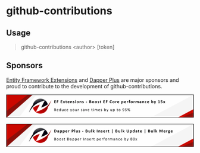 # github-contributions

## Usage

> github-contributions \<author> \[token]

## Sponsors

[Entity Framework Extensions](https://entityframework-extensions.net/?utm_source=khellang&utm_medium=github-contributions) and [Dapper Plus](https://dapper-plus.net/?utm_source=khellang&utm_medium=github-contributions) are major sponsors and proud to contribute to the development of github-contributions.

[![Entity Framework Extensions](https://raw.githubusercontent.com/khellang/khellang/refs/heads/master/.github/entity-framework-extensions-sponsor.png)](https://entityframework-extensions.net/bulk-insert?utm_source=khellang&utm_medium=github-contributions)

[![Dapper Plus](https://raw.githubusercontent.com/khellang/khellang/refs/heads/master/.github/dapper-plus-sponsor.png)](https://dapper-plus.net/bulk-insert?utm_source=khellang&utm_medium=github-contributions)
